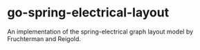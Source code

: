 # go-spring-electrical-layout
An implementation of the spring-electrical graph layout model by Fruchterman and Reigold.


